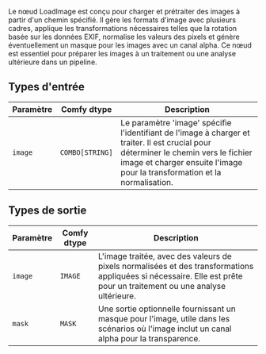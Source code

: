 
Le nœud LoadImage est conçu pour charger et prétraiter des images à partir d'un chemin spécifié. Il gère les formats d'image avec plusieurs cadres, applique les transformations nécessaires telles que la rotation basée sur les données EXIF, normalise les valeurs des pixels et génère éventuellement un masque pour les images avec un canal alpha. Ce nœud est essentiel pour préparer les images à un traitement ou une analyse ultérieure dans un pipeline.
## Types d'entrée

| Paramètre | Comfy dtype  | Description |
|-----------|--------------|-------------|
| `image`   | `COMBO[STRING]` | Le paramètre 'image' spécifie l'identifiant de l'image à charger et traiter. Il est crucial pour déterminer le chemin vers le fichier image et charger ensuite l'image pour la transformation et la normalisation. |

## Types de sortie

| Paramètre | Comfy dtype | Description |
|-----------|-------------|-------------|
| `image`   | `IMAGE`     | L'image traitée, avec des valeurs de pixels normalisées et des transformations appliquées si nécessaire. Elle est prête pour un traitement ou une analyse ultérieure. |
| `mask`    | `MASK`      | Une sortie optionnelle fournissant un masque pour l'image, utile dans les scénarios où l'image inclut un canal alpha pour la transparence. |